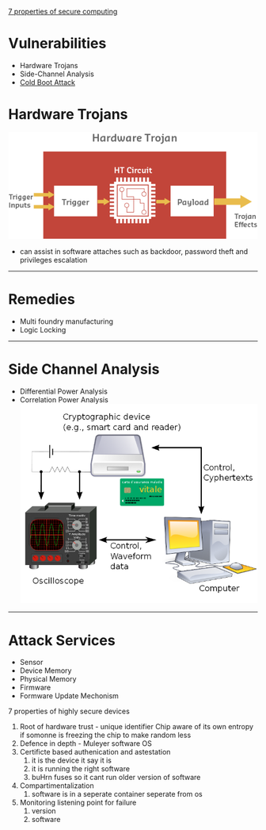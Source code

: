  [7 properties of secure computing](https://www.microsoft.com/en-us/research/wp-content/uploads/2017/03/SevenPropertiesofHighlySecureDevices.pdf)
 
# Vulnerabilities
* Hardware Trojans
* Side-Channel Analysis
* [Cold Boot Attack](https://en.wikipedia.org/wiki/Cold_boot_attack)
# Hardware Trojans
![Cisco](/Images/Security/HT.png)
* can assist in software attaches such as backdoor, password theft and privileges escalation
---
# Remedies
* Multi foundry manufacturing
* Logic Locking
---
# Side Channel Analysis
* Differential Power Analysis
* Correlation Power Analysis
![SCA](/Images/Security/SCA.png)

---

# Attack Services
* Sensor
* Device Memory
* Physical Memory
* Firmware 
* Formware Update Mechonism


 7 properties of highly secure devices
 
 1. Root of hardware trust - unique identifier
 	Chip aware of its own entropy
		if somonne is freezing the chip to make random less 
2. Defence in depth - Muleyer software OS
3. Certificte based authenication and astestation
   1. it is the device it say it is
   2. it is running the right software
   3. buHrn fuses so it cant run older version of software
4. Compartimentalization
   1. software is in a seperate container seperate from os
5. Monitoring listening point for failure
   1. version
   2. software



